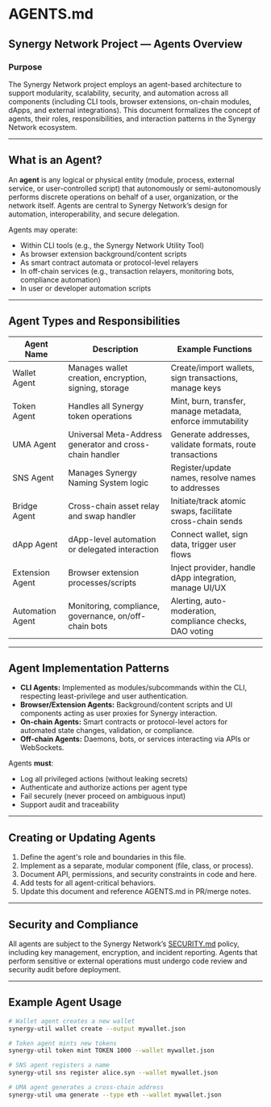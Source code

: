 # AGENTS.md

## Synergy Network Project — Agents Overview

### Purpose

The Synergy Network project employs an agent-based architecture to support modularity, scalability, security, and automation across all components (including CLI tools, browser extensions, on-chain modules, dApps, and external integrations). This document formalizes the concept of agents, their roles, responsibilities, and interaction patterns in the Synergy Network ecosystem.

---

## What is an Agent?

An **agent** is any logical or physical entity (module, process, external service, or user-controlled script) that autonomously or semi-autonomously performs discrete operations on behalf of a user, organization, or the network itself. Agents are central to Synergy Network’s design for automation, interoperability, and secure delegation.

Agents may operate:

- Within CLI tools (e.g., the Synergy Network Utility Tool)
- As browser extension background/content scripts
- As smart contract automata or protocol-level relayers
- In off-chain services (e.g., transaction relayers, monitoring bots, compliance automation)
- In user or developer automation scripts

---

## Agent Types and Responsibilities

| Agent Name       | Description                                               | Example Functions                                           |
|------------------|----------------------------------------------------------|------------------------------------------------------------|
| Wallet Agent     | Manages wallet creation, encryption, signing, storage    | Create/import wallets, sign transactions, manage keys       |
| Token Agent      | Handles all Synergy token operations                     | Mint, burn, transfer, manage metadata, enforce immutability |
| UMA Agent        | Universal Meta-Address generator and cross-chain handler | Generate addresses, validate formats, route transactions    |
| SNS Agent        | Manages Synergy Naming System logic                      | Register/update names, resolve names to addresses           |
| Bridge Agent     | Cross-chain asset relay and swap handler                 | Initiate/track atomic swaps, facilitate cross-chain sends   |
| dApp Agent       | dApp-level automation or delegated interaction           | Connect wallet, sign data, trigger user flows               |
| Extension Agent  | Browser extension processes/scripts                      | Inject provider, handle dApp integration, manage UI/UX      |
| Automation Agent | Monitoring, compliance, governance, on/off-chain bots    | Alerting, auto-moderation, compliance checks, DAO voting    |

---

## Agent Implementation Patterns

- **CLI Agents:** Implemented as modules/subcommands within the CLI, respecting least-privilege and user authentication.
- **Browser/Extension Agents:** Background/content scripts and UI components acting as user proxies for Synergy interaction.
- **On-chain Agents:** Smart contracts or protocol-level actors for automated state changes, validation, or compliance.
- **Off-chain Agents:** Daemons, bots, or services interacting via APIs or WebSockets.

Agents **must**:
- Log all privileged actions (without leaking secrets)
- Authenticate and authorize actions per agent type
- Fail securely (never proceed on ambiguous input)
- Support audit and traceability

---

## Creating or Updating Agents

1. Define the agent's role and boundaries in this file.
2. Implement as a separate, modular component (file, class, or process).
3. Document API, permissions, and security constraints in code and here.
4. Add tests for all agent-critical behaviors.
5. Update this document and reference AGENTS.md in PR/merge notes.

---

## Security and Compliance

All agents are subject to the Synergy Network’s [SECURITY.md](SECURITY.md) policy, including key management, encryption, and incident reporting. Agents that perform sensitive or external operations must undergo code review and security audit before deployment.

---

## Example Agent Usage

```sh
# Wallet agent creates a new wallet
synergy-util wallet create --output mywallet.json

# Token agent mints new tokens
synergy-util token mint TOKEN 1000 --wallet mywallet.json

# SNS agent registers a name
synergy-util sns register alice.syn --wallet mywallet.json

# UMA agent generates a cross-chain address
synergy-util uma generate --type eth --wallet mywallet.json
